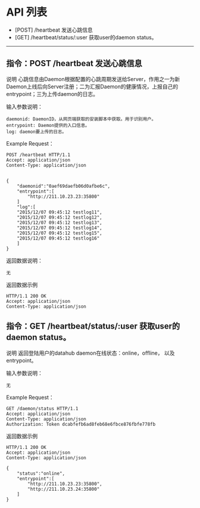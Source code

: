 # API 列表
	

- [POST] /heartbeat 发送心跳信息
- [GET] /heartbeat/status/:user 获取user的daemon status。

----------

## 指令：POST /heartbeat 发送心跳信息

说明
	心跳信息由Daemon根据配置的心跳周期发送给Server，作用之一为新Daemon上线后向Server注册；二为汇报Daemon的健康情况，上报自己的entrypoint；三为上传daemon的日志。

输入参数说明：
	
	daemonid: DaemonID，从网页端获取的安装脚本中获取。用于识别用户。
    entrypoint: Daemon提供的入口信息。
    log: daemon要上传的日志。


Example Request：

	POST /heartbeat HTTP/1.1 
	Accept: application/json 
	Content-Type: application/json 
	

    {
        "daemonid":"0aef69daefb06d0afbe6c",
        "entrypoint":[
            "http://211.10.23.23:35800"
        ]
        "log":[
        "2015/12/07 09:45:12 testlog11",
        "2015/12/07 09:45:12 testlog12",
        "2015/12/07 09:45:12 testlog13",
        "2015/12/07 09:45:12 testlog14",
        "2015/12/07 09:45:12 testlog15",
        "2015/12/07 09:45:12 testlog16"
        ]
    }

返回数据说明：

    无

返回数据示例
        
	HTTP/1.1 200 OK
	Accept: application/json 
	Content-Type: application/json 


## 指令：GET /heartbeat/status/:user 获取user的daemon status。

说明
	返回登陆用户的datahub daemon在线状态：online，offline， 以及entrypoint。

输入参数说明：
	
    无

Example Request：

	GET /daemon/status HTTP/1.1 
	Accept: application/json 
	Content-Type: application/json 
	Authorization: Token dcabfefb6ad8feb68e6fbce876fbfe778fb 
	

返回数据示例
        
	HTTP/1.1 200 OK
	Accept: application/json 
	Content-Type: application/json 

    {
        "status":"online",
        "entrypoint":[
            "http://211.10.23.23:35800",
            "http://211.10.23.24:35800"
        ]
    }

